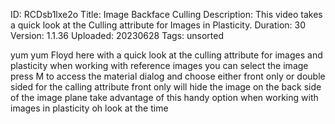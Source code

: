 ID: RCDsb1lxe2o
Title: Image Backface Culling
Description: This video takes a quick look at the Culling attribute for Images in Plasticity.
Duration: 30
Version: 1.1.36
Uploaded: 20230628
Tags: unsorted

yum yum
Floyd here with a quick look at the
culling attribute for images and
plasticity when working with reference
images you can select the image press M
to access the material dialog and choose
either front only or double sided for
the calling attribute front only will
hide the image on the back side of the
image plane take advantage of this handy
option when working with images in
plasticity oh look at the time

